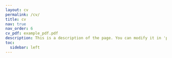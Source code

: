 ```yaml
---
layout: cv
permalink: /cv/
title: cv
nav: true
nav_order: 6
cv_pdf: example_pdf.pdf
description: This is a description of the page. You can modify it in 'pages/_cv.md'. You can also change or remove the top pdf download button.
toc:
  sidebar: left
---
```

